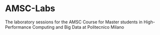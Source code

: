 # AMSC-Labs
The laboratory sessions for the AMSC Course for Master students in High-Performance Computing and Big Data at Politecnico Milano
